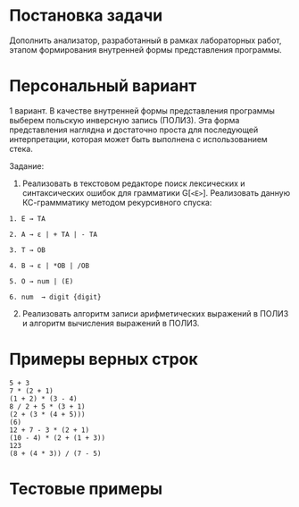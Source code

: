 # Постановка задачи
 Дополнить анализатор, разработанный в рамках лабораторных работ, этапом формирования внутренней формы представления программы.

# Персональный вариант
1 вариант. В качестве внутренней формы представления программы выберем польскую инверсную запись (ПОЛИЗ). Эта форма представления наглядна и достаточно проста для последующей интерпретации, которая может быть выполнена с использованием стека.

Задание:

1) Реализовать в текстовом редакторе поиск лексических и синтаксических ошибок для грамматики G[`<E>`]. Реализовать данную КС-граммматику методом рекурсивного спуска:
```
1. E → TA 

2. A → ε | + TA | - TA 

3. T → ОВ 

4. В → ε | *ОВ | /ОВ 

5. О → num | (E) 

6. num  → digit {digit}
```
2) Реализовать алгоритм записи арифметических выражений в ПОЛИЗ и алгоритм вычисления выражений в ПОЛИЗ.


# Примеры верных строк
```
5 + 3
7 * (2 + 1)
(1 + 2) * (3 - 4)
8 / 2 + 5 * (3 + 1)
(2 + (3 * (4 + 5)))
(6)
12 + 7 - 3 * (2 + 1)
(10 - 4) * (2 + (1 + 3))
123
(8 + (4 * 3)) / (7 - 5)
```


# Тестовые примеры


